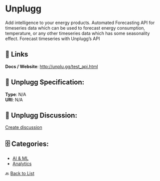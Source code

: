 # Unplugg


Add intelligence to your energy products. Automated Forecasting API for timeseries data which can be used to forecast energy consumption, temperature, or any other timeseries data which has some seasonality effect.  Forecast timeseries with Unplugg’s API

##  🔗 Links
**Docs / Website**: http://unplu.gg/test_api.html

## 🧬 Unplugg Specification:
**Type**: N/A  
**URI**: N/A

## 💬 Unplugg Discussion:
[Create discussion](https://github.com/apis-list/apis-list/discussions/new)

## 🗄️ Categories:
- [AI & ML](https://github.com/apis-list/apis-list#ai--ml-)
- [Analytics](https://github.com/apis-list/apis-list#analytics-)




🔙 [Back to List](https://github.com/apis-list/apis-list)
